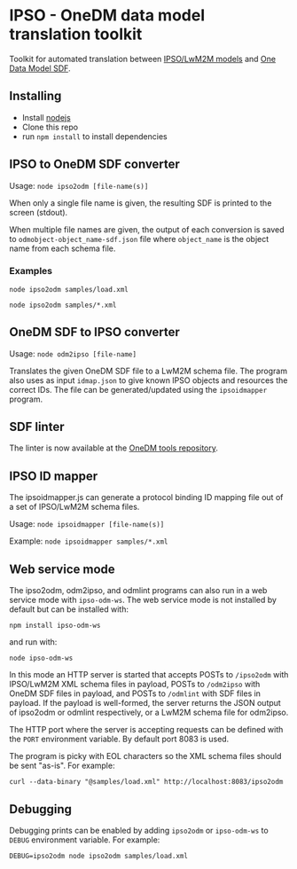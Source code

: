 # IPSO - OneDM data model translation toolkit

Toolkit for automated translation between [IPSO/LwM2M models](http://www.openmobilealliance.org/wp/OMNA/LwM2M/LwM2MRegistry.html) and [One Data Model SDF](https://github.com/one-data-model/language/blob/master/sdf.md).

## Installing

* Install [nodejs](https://nodejs.org/en/)
* Clone this repo
* run `npm install` to install dependencies

## IPSO to OneDM SDF converter

Usage: `node ipso2odm [file-name(s)]`

When only a single file name is given, the resulting SDF is printed to the screen (stdout).

When multiple file names are given, the output of each conversion is saved to `odmobject-object_name-sdf.json` file where `object_name` is the object name from each schema file.

### Examples

`node ipso2odm samples/load.xml`

`node ipso2odm samples/*.xml`

## OneDM SDF to IPSO converter

Usage: `node odm2ipso [file-name]`

Translates the given OneDM SDF file to a LwM2M schema file. The program also uses as input `idmap.json` to give known IPSO objects and resources the correct IDs. The file can be generated/updated using the `ipsoidmapper` program.

## SDF linter

The linter is now available at the [OneDM tools repository](https://github.com/one-data-model/tools).

## IPSO ID mapper

The ipsoidmapper.js can generate a protocol binding ID mapping file out of a set of IPSO/LwM2M schema files.

Usage: `node ipsoidmapper [file-name(s)]`

Example: `node ipsoidmapper samples/*.xml`

## Web service mode

The ipso2odm, odm2ipso, and odmlint programs can also run in a web service mode with `ipso-odm-ws`. The web service mode is not installed by default but can be installed with:

`npm install ipso-odm-ws`

and run with:

`node ipso-odm-ws`

In this mode an HTTP server is started that accepts POSTs to `/ipso2odm` with IPSO/LwM2M XML schema files in payload, POSTs to `/odm2ipso` with OneDM SDF files in payload, and POSTs to `/odmlint` with SDF files in payload. If the payload is well-formed, the server returns the JSON output of ipso2odm or odmlint respectively, or a LwM2M schema file for odm2ipso.

The HTTP port where the server is accepting requests can be defined with the `PORT` environment variable. By default port 8083 is used.

The program is picky with EOL characters so the XML schema files should be sent "as-is". For example:

`curl --data-binary "@samples/load.xml" http://localhost:8083/ipso2odm`

## Debugging

Debugging prints can be enabled by adding `ipso2odm` or `ipso-odm-ws` to `DEBUG` environment variable. For example:

`DEBUG=ipso2odm node ipso2odm samples/load.xml`
